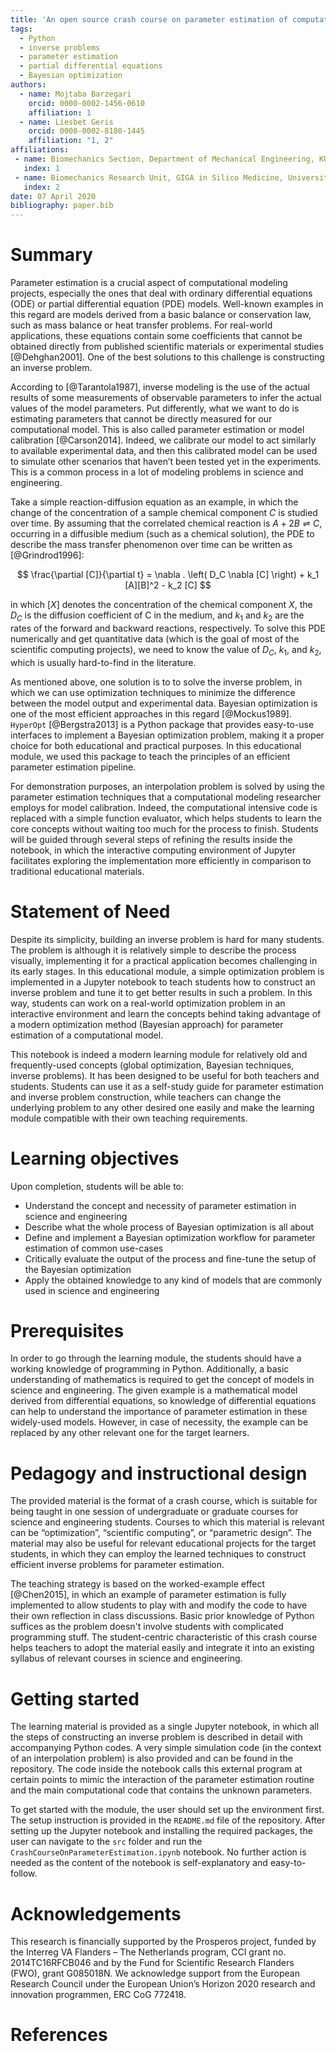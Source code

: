 ```yaml
---
title: 'An open source crash course on parameter estimation of computational models using a Bayesian optimization approach'
tags:
  - Python
  - inverse problems
  - parameter estimation
  - partial differential equations
  - Bayesian optimization
authors:
  - name: Mojtaba Barzegari
    orcid: 0000-0002-1456-0610
    affiliation: 1
  - name: Liesbet Geris
    orcid: 0000-0002-8180-1445
    affiliation: "1, 2"
affiliations:
 - name: Biomechanics Section, Department of Mechanical Engineering, KU Leuven, Belgium
   index: 1
 - name: Biomechanics Research Unit, GIGA in Silico Medicine, University of Liège, Belgium
   index: 2
date: 07 April 2020
bibliography: paper.bib
---
```


# Summary

Parameter estimation is a crucial aspect of computational modeling projects, especially the ones that deal with ordinary differential equations (ODE) or partial differential equation (PDE) models. Well-known examples in this regard are models derived from a basic balance or conservation law, such as mass balance or heat transfer problems. For real-world applications, these equations contain some coefficients that cannot be obtained directly from published scientific materials or experimental studies [@Dehghan2001]. One of the best solutions to this challenge is constructing an inverse problem.

According to [@Tarantola1987], inverse modeling is the use of the actual results of some measurements of observable parameters to infer the actual values of the model parameters. Put differently, what we want to do is estimating parameters that cannot be directly measured for our computational model. This is also called parameter estimation or model calibration [@Carson2014]. Indeed, we calibrate our model to act similarly to available experimental data, and then this calibrated model can be used to simulate other scenarios that haven’t been tested yet in the experiments. This is a common process in a lot of modeling problems in science and engineering.

Take a simple reaction-diffusion equation as an example, in which the change of the concentration of a sample chemical component $C$ is studied over time. By assuming that the correlated chemical reaction is $A + 2B \rightleftharpoons C$, occurring in a diffusible medium (such as a chemical solution), the PDE to describe the mass transfer phenomenon over time can be written as [@Grindrod1996]:

$$ \frac{\partial [C]}{\partial t} = \nabla . \left( D_C \nabla [C] \right) + k_1 [A][B]^2 - k_2 [C] $$

in which $[X]$ denotes the concentration of the chemical component $X$, the $D_C$ is the diffusion coefficient of C in the medium, and $k_1$ and $k_2$ are the rates of the forward and backward reactions, respectively. To solve this PDE numerically and get quantitative data (which is the goal of most of the scientific computing projects), we need to know the value of $D_C$, $k_1$, and $k_2$, which is usually hard-to-find in the literature.

As mentioned above, one solution is to to solve the inverse problem, in which we can use optimization techniques to minimize the difference between the model output and experimental data. Bayesian optimization is one of the most efficient approaches in this regard [@Mockus1989]. `HyperOpt` [@Bergstra2013] is a Python package that provides easy-to-use interfaces to implement a Bayesian optimization problem, making it a proper choice for both educational and practical purposes. In this educational module, we used this package to teach the principles of an efficient parameter estimation pipeline.

For demonstration purposes, an interpolation problem is solved by using the parameter estimation techniques that a computational modeling researcher employs for model calibration. Indeed, the computational intensive code is replaced with a simple function evaluator, which helps students to learn the core concepts without waiting too much for the process to finish. Students will be guided through several steps of refining the results inside the notebook, in which the interactive computing environment of Jupyter facilitates exploring the implementation more efficiently in comparison to traditional educational materials.

# Statement of Need

Despite its simplicity, building an inverse problem is hard for many students. The problem is although it is relatively simple to describe the process visually, implementing it for a practical application becomes challenging in its early stages. In this educational module, a simple optimization problem is implemented in a Jupyter notebook to teach students how to construct an inverse problem and tune it to get better results in such a problem. In this way, students can work on a real-world optimization problem in an interactive environment and learn the concepts behind taking advantage of a modern optimization method (Bayesian approach) for parameter estimation of a computational model.

This notebook is indeed a modern learning module for relatively old and frequently-used concepts (global optimization, Bayesian techniques, inverse problems). It has been designed to be useful for both teachers and students. Students can use it as a self-study guide for parameter estimation and inverse problem construction, while teachers can change the underlying problem to any other desired one easily and make the learning module compatible with their own teaching requirements.

# Learning objectives

Upon completion, students will be able to:

* Understand the concept and necessity of parameter estimation in science and engineering
* Describe what the whole process of Bayesian optimization is all about
* Define and implement a Bayesian optimization workflow for parameter estimation of common use-cases
* Critically evaluate the output of the process and fine-tune the setup of the Bayesian optimization
* Apply the obtained knowledge to any kind of models that are commonly used in science and engineering

# Prerequisites

In order to go through the learning module, the students should have a working knowledge of programming in Python. Additionally, a basic understanding of mathematics is required to get the concept of models in science and engineering. The given example is a mathematical model derived from differential equations, so knowledge of differential equations can help to understand the importance of parameter estimation in these widely-used models. However, in case of necessity, the example can be replaced by any other relevant one for the target learners.

# Pedagogy and instructional design

The provided material is the format of a crash course, which is suitable for being taught in one session of undergraduate or graduate courses for science and engineering students. Courses to which this material is relevant can be “optimization”, “scientific computing”, or “parametric design”. The material may also be useful for relevant educational projects for the target students, in which they can employ the learned techniques to construct efficient inverse problems for parameter estimation.

The teaching strategy is based on the worked-example effect [@Chen2015], in which an example of parameter estimation is fully implemented to allow students to play with and modify the code to have their own reflection in class discussions. Basic prior knowledge of Python suffices as the problem doesn't involve students with complicated programming stuff. The student-centric characteristic of this crash course helps teachers to adopt the material easily and integrate it into an existing syllabus of relevant courses in science and engineering.

# Getting started

The learning material is provided as a single Jupyter notebook, in which all the steps of constructing an inverse problem is described in detail with accompanying Python codes. A very simple simulation code (in the context of an interpolation problem) is also provided and can be found in the repository. The code inside the notebook calls this external program at certain points to mimic the interaction of the parameter estimation routine and the main computational code that contains the unknown parameters.

To get started with the module, the user should set up the environment first. The setup instruction is provided in the `README.md` file of the repository. After setting up the Jupyter notebook and installing the required packages, the user can navigate to the `src` folder and run the `CrashCourseOnParameterEstimation.ipynb` notebook. No further action is needed as the content of the notebook is self-explanatory and easy-to-follow.

# Acknowledgements

This research is financially supported by the Prosperos project, funded by the Interreg VA Flanders – The Netherlands program, CCI grant no. 2014TC16RFCB046 and by the Fund for Scientific Research Flanders (FWO), grant G085018N. We acknowledge support from the European Research Council under the European Union’s Horizon 2020 research and innovation programmen, ERC CoG 772418.

# References
